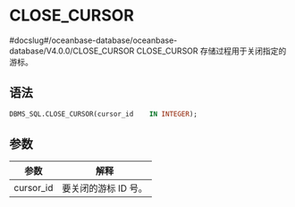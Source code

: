 CLOSE_CURSOR 
=================================
#docslug#/oceanbase-database/oceanbase-database/V4.0.0/CLOSE_CURSOR
CLOSE_CURSOR 存储过程用于关闭指定的游标。

语法 
-----------

```sql
DBMS_SQL.CLOSE_CURSOR(cursor_id    IN INTEGER);
```



参数 
-----------



|  **参数**   |    **解释**    |
|-----------|--------------|
| cursor_id | 要关闭的游标 ID 号。 |


